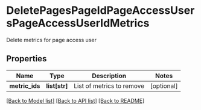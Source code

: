 # DeletePagesPageIdPageAccessUsersPageAccessUserIdMetrics

Delete metrics for page access user
## Properties
Name | Type | Description | Notes
------------ | ------------- | ------------- | -------------
**metric_ids** | **list[str]** | List of metrics to remove | [optional] 

[[Back to Model list]](../README.md#documentation-for-models) [[Back to API list]](../README.md#documentation-for-api-endpoints) [[Back to README]](../README.md)


